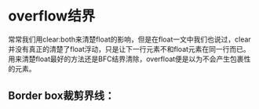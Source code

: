 # overflow结界

常常我们用clear:both来清楚float的影响，但是在float一文中我们也说过，clear并没有真正的清楚了float浮动，只是让下一行元素不和float元素在同一行而已。用来清楚float最好的方法还是BFC结界清除，overfloat便是以为不会产生包裹性的元素。

## Border box裁剪界线：

